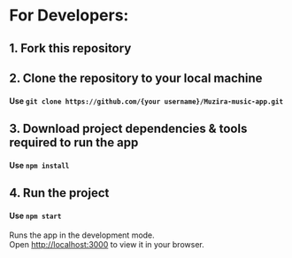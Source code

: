 # For Developers:

## 1. Fork this repository 

## 2. Clone the repository to your local machine 

#### Use `git clone https://github.com/{your username}/Muzira-music-app.git` 

## 3. Download project dependencies & tools required to run the app

#### Use `npm install`

## 4. Run the project 
#### Use `npm start`

Runs the app in the development mode.\
Open [http://localhost:3000](http://localhost:3000) to view it in your browser.

